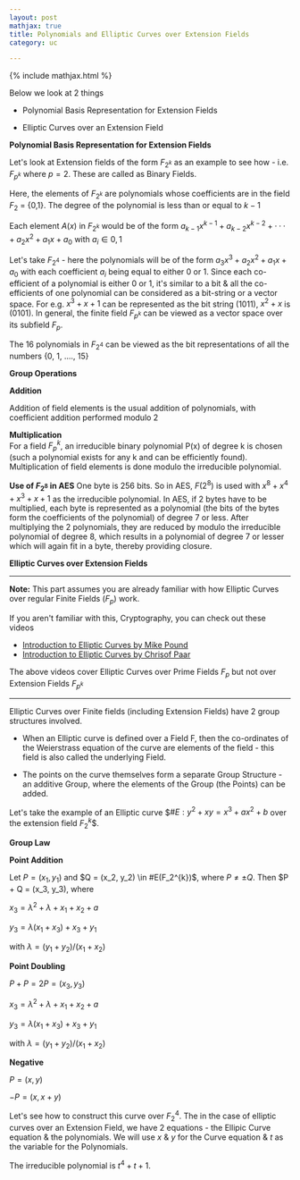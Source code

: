 ```yaml
---
layout: post
mathjax: true
title: Polynomials and Elliptic Curves over Extension Fields
category: uc

---
```


{% include mathjax.html %}

Below we look at 2 things

- Polynomial Basis Representation for Extension Fields  

- Elliptic Curves over an Extension Field   


**Polynomial Basis Representation for Extension Fields**   

Let's look at Extension fields of the form $F_{2^k}$ as an example to see how - i.e. $F_{p^k}$ where $p = 2$. These are called as Binary Fields.

Here, the elements of $F_{2^k}$ are polynomials whose coefficients are in the field $F_2$ = {0,1}. The degree of the polynomial is less than or equal to $k − 1$

Each element $A(x)$ in $F_{2^k}$ would be of the form  $a_{k−1}x^{k−1} +a_{k−2}x^{k−2} +···+ a_{2}x^{2} +a_{1}x + a_0$ with $a_i \in {0,1}$

Let's take $F_{2^4}$ - here the polynomials will be of the form $a_{3}x^3 + a_{2}x^2 + a_{1}x + a_0$ with each coefficient $a_i$ being equal to either 0 or 1. Since each co-efficient of a polynomial is either 0 or 1, it's similar to a bit & all the co-efficients of one polynomial can be considered as a bit-string or a vector space. For e.g. $x^3 + x + 1$ can be represented as the bit string (1011), $x^2 + x$ is (0101). In general, the finite field $F_{p^k}$ can be viewed as a vector space over its subfield $F_p$. 

The 16 polynomials in $F_{2^4}$ can be viewed as the bit representations of all the numbers {0, 1, ...., 15}

**Group Operations**  

**Addition**  

Addition of field elements is the usual addition of polynomials, with coefficient addition performed modulo 2   

**Multiplication**  
For a field $F_p^{k}$, an irreducible binary polynomial P(x) of degree k is chosen (such a polynomial exists for any k and can be efficiently found). Multiplication of field elements is done modulo the irreducible polynomial. 

**Use of $F_{2^8}$ in AES**
One byte is 256 bits. So in AES, $F(2^{8})$ is used with $x^{8} + x^{4} + x^{3} + x + 1$ as the irreducible polynomial. In AES, if 2 bytes have to be multiplied, each byte is represented as a polynomial (the bits of the bytes form the coefficients of the polynomial) of degree 7 or less. After multiplying the 2 polynomials, they are reduced by modulo the irreducible polynomial of degree 8, which results in a polynomial of degree 7 or lesser which will again fit in a byte, thereby providing closure. 

**Elliptic Curves over Extension Fields**  

----  

**Note:** This part assumes you are already familiar with how Elliptic Curves over regular Finite Fields ($F_p$) work. 

If you aren't familiar with this, Cryptography, you can check out these videos   

- [Introduction to Elliptic Curves by Mike Pound](https://www.youtube.com/watch?v=NF1pwjL9-DE)
- [Introduction to Elliptic Curves by Chrisof Paar](https://www.youtube.com/watch?v=vnpZXJL6QCQ)

The above videos cover Elliptic Curves over Prime Fields $F_p$ but not over Extension Fields $F_{p^k}$

---  


Elliptic Curves over Finite fields (including Extension Fields) have 2 group structures involved. 

- When an Elliptic curve is defined over a Field F, then the co-ordinates of the Weierstrass equation of the curve are elements of the field - this field is also called the underlying Field. 

- The points on the curve themselves form a separate Group Structure - an additive Group, where the elements of the Group (the Points) can be added. 

Let's take the example of an Elliptic curve $$\#E: y^2 + xy = x^3 + ax^2 + b$ over the extension field $F_2^{k}$$. 

**Group Law**  

**Point Addition**

Let $P = (x_1, y_1)$ and $Q = (x_2, y_2) \in #E(F_2^{k})$, where $P \ne \pm Q$. Then $P + Q = (x_3, y_3), where   


$x_3 = \lambda^2 + \lambda + x_1 + x_2 + a$

$y_3 = \lambda (x_1 + x_3)+ x_3 + y_1$

with $\lambda = (y_1 + y_2)/(x_1 + x_2)$

**Point Doubling**

$P + P = 2P = (x_3, y_3)$

$x_3 = \lambda^2 + \lambda + x_1 + x_2 + a$

$y_3 = \lambda (x_1 + x_3) + x_3 + y_1$

with $\lambda = (y_1 + y_2)/(x_1 + x_2)$

**Negative**  

$P = (x, y)$

$-P = (x,x + y)$


Let's see how to construct this curve over $F_2^{4}$. 
The in the case of elliptic curves over an Extension Field, we have 2 equations - the Ellipic Curve equation & the polynomials. We will use $x$ & $y$ for the Curve equation & $t$ as the variable for the Polynomials.

The irreducible polynomial is $t^4 + t + 1$.  

